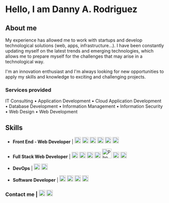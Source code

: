 # Hello, I am Danny A. Rodriguez

## About me
My experience has allowed me to work with startups and develop technological solutions (web, apps, infrastructure...). I have been constantly updating myself on the latest trends and emerging technologies, which allows me to prepare myself for the challenges that may arise in a technological way.

I'm an innovation enthusiast and I'm always looking for new opportunities to apply my skills and knowledge to exciting and challenging projects.

### Services provided
IT Consulting • Application Development • Cloud Application Development • Database Development • Information Management • Information Security • Web Design • Web Development

## Skills
- **Front End - Web Developer** | <img width="20" src="https://www.cdnlogo.com/logos/h/84/html.svg" alt="Html" /> <img width="20" src="https://www.cdnlogo.com/logos/c/18/css.svg" alt="CSS" /> <img width="20" src="https://www.cdnlogo.com/logos/j/69/javascript.svg" alt="Js" /> <img width="20" src="https://www.cdnlogo.com/logos/s/90/sass.svg" alt="Sass"> <img width="20" src="https://www.cdnlogo.com/logos/t/58/tailwind-css.svg" alt="Tailwind"> <img width="20" src="https://www.cdnlogo.com/logos/b/74/bootstrap-5.svg" alt="Bootstrap">

- **Full Stack Web Developer** | <img width="20" src="https://www.cdnlogo.com/logos/a/51/angular.svg" alt="Angular" /> <img width="20" src="https://www.cdnlogo.com/logos/r/63/react.svg" alt="React" /> <img width="20" src="https://www.cdnlogo.com/logos/n/80/next-js.svg" alt="Next JS" /> <img width="20" src="https://www.cdnlogo.com/logos/n/94/nodejs-icon.svg" alt="Nodejs" /> <img width="30" src="https://www.cdnlogo.com/logos/p/71/php.svg" alt="Php" /> <img width="20" src="https://www.cdnlogo.com/logos/m/78/mysql.svg"> <img width="20" src="https://www.cdnlogo.com/logos/p/93/postgresql.svg">

- **DevOps**  | <img width="20" src="https://www.cdnlogo.com/logos/a/19/aws.svg"> <img width="20" src="https://www.cdnlogo.com/logos/a/12/azure.svg">
<!-- <a href="https://cdnlogo.com/logo/azure_30734.html"><img src="https://www.cdnlogo.com/logos/a/46/azure.svg"></a> -->

- **Software Developer** | <img width="20" src="https://www.cdnlogo.com/logos/c/70/csharp.svg"> <img width="20" src="https://www.cdnlogo.com/logos/m/21/microsoft-sql-server.svg"> <img width="20" src="https://www.cdnlogo.com/logos/d/6/dot-net-core.svg"> <img width="20" src="https://www.cdnlogo.com/logos/b/67/blazor.svg">

### Contact me | <a href="mailto:dandemslay@gmail.com"><img width="20" src="https://www.cdnlogo.com/logos/o/14/official-gmail-icon-2020.svg" alt="Gmail" /></a> <a href="https://www.linkedin.com/in/danny-rodriguez-0b9aaa54/"><img width="20" src="https://www.cdnlogo.com/logos/l/66/linkedin-icon.svg" alt="LinkedIn" /></a>
<!--
**dandemslay/dandemslay** is a ✨ _special_ ✨ repository because its `README.md` (this file) appears on your GitHub profile.

Here are some ideas to get you started:

- 🔭 I’m currently working on ...
- 🌱 I’m currently learning ...
- 👯 I’m looking to collaborate on ...
- 🤔 I’m looking for help with ...
- 💬 Ask me about ...
- 📫 How to reach me: ...
- 😄 Pronouns: ...
- ⚡ Fun fact: ...
-->

